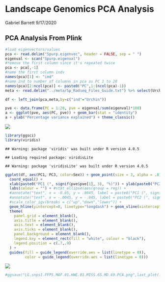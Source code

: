 Landscape Genomics PCA Analysis
================
Gabriel Barrett
9/17/2020

## PCA Analysis From Plink

``` r
#load eigenvectors/values 
pca <- read.delim("Spurp.eigenvec", header = FALSE, sep = " ")
eigenval <- scan("Spurp.eigenval")
#remove the first column since it's repeated twice
pca <- pca[,-1]
#name the first column indv
names(pca)[1] <- "ind"
#name 2nd to number of columns in pca as PC 1 to 20
names(pca)[2:ncol(pca)] <- paste0("PC",1:(ncol(pca)-1))
meta <- read.delim("../meta/Sp_Radseq_Files_Guide.txt") %>% select(Urchin, Sex)

df <- left_join(pca,meta,by=c("ind"="Urchin"))
```

``` r
pve <- data.frame(PC = 1:20, pve = eigenval/sum(eigenval)*100)
a <- ggplot(pve, aes(PC, pve)) + geom_bar(stat = "identity")
a + ylab("Percentage variance explained") + theme_classic()
```

![](D:/Puritz_Lab/Spurp_SexDetermination_RAD/04-PCA/PLOTS/Variance%20Explained-1.png)<!-- -->

``` r
library(ggsci)
library(viridis)
```

    ## Warning: package 'viridis' was built under R version 4.0.5

    ## Loading required package: viridisLite

    ## Warning: package 'viridisLite' was built under R version 4.0.5

``` r
ggplot(df, aes(PC1, PC3, color=Sex)) + geom_point(size = 3, alpha = .875) + 
  coord_equal() + 
  xlab(paste0("PC1 (", signif(pve$pve[1], 3), "%)")) + ylab(paste0("PC2 (", signif(pve$pve[2], 3), "%)")) + 
  labs(colour = "") + #stat_ellipse(aes(group = reg)) +
  #annotate("text", x = -0.05, y = .0045, label = paste0("PC1 (", signif(pve$pve[1], 3), "%)"),size=4.95) +
  #annotate("text", x = -.0045, y = -.045, label = paste0("PC2 (", signif(pve$pve[2], 3), "%)"), angle = 90,size=4.95) +
  #scale_color_igv(breaks = c("up","down","lower")) + 
  geom_hline(yintercept=0, linetype="longdash") + geom_vline(xintercept=0, linetype="dotdash") +
  theme(
    panel.grid = element_blank(),
    axis.title = element_blank(),
    axis.text = element_blank(),
    axis.ticks = element_blank(),
    panel.background = element_blank(),
    legend.key = element_rect(fill = "white", colour = "black"),
    legend.position = c(.7,.9)
  ) + 
  guides(fill = guide_legend(override.aes = list(linetype = 0)),
         color = guide_legend(override.aes = list(linetype = 0)))
```

![](D:/Puritz_Lab/Spurp_SexDetermination_RAD/04-PCA/PLOTS/PCA-1-1.png)<!-- -->

``` r
#ggsave("LG.snps1.FFP5.MAF.01.HWE.01.MISS.65.MD.69.PCA.png",last_plot(),device="png")
```
